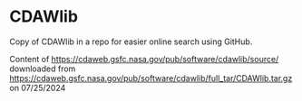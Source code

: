 # CDAWlib

Copy of CDAWlib in a repo for easier online search using GitHub.

Content of https://cdaweb.gsfc.nasa.gov/pub/software/cdawlib/source/ downloaded from https://cdaweb.gsfc.nasa.gov/pub/software/cdawlib/full_tar/CDAWlib.tar.gz on 07/25/2024

